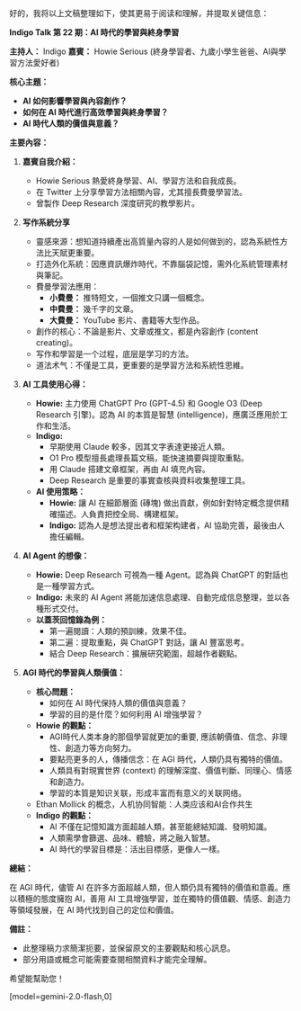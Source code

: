 好的，我将以上文稿整理如下，使其更易于阅读和理解，并提取关键信息：

**Indigo Talk 第 22 期：AI 時代的學習與終身學習**

**主持人：** Indigo
**嘉賓：** Howie Serious (終身學習者、九歲小學生爸爸、AI與學習方法愛好者)

**核心主題：**

*   **AI 如何影響學習與內容創作？**
*   **如何在 AI 時代進行高效學習與終身學習？**
*   **AI 時代人類的價值與意義？**

**主要內容：**

1.  **嘉賓自我介紹：**

    *   Howie Serious 熱愛終身學習、AI、學習方法和自我成長。
    *   在 Twitter 上分享學習方法相關內容，尤其擅長費曼學習法。
    *   曾製作 Deep Research 深度研究的教學影片。
2.  **写作系統分享**

    *   靈感來源：想知道持續產出高質量內容的人是如何做到的，認為系統性方法比天賦更重要。
    *   打造外化系統：因應資訊爆炸時代，不靠腦袋記憶，需外化系統管理素材與筆記。
    *   費曼學習法應用：
        *   **小費曼：** 推特短文，一個推文只講一個概念。
        *   **中費曼：** 幾千字的文章。
        *   **大費曼：** YouTube 影片、書籍等大型作品。
    *   創作的核心：不論是影片、文章或推文，都是內容創作 (content creating)。
    *   写作和學習是一个过程，底层是学习的方法。
    *   道法术气：不僅是工具，更重要的是學習方法和系統性思維。
3.  **AI 工具使用心得：**

    *   **Howie:** 主力使用 ChatGPT Pro (GPT-4.5) 和 Google O3 (Deep Research 引擎)。認為 AI 的本質是智慧 (intelligence)，應廣泛應用於工作和生活。
    *   **Indigo:**
        *   早期使用 Claude 較多，因其文字表達更接近人類。
        *   O1 Pro 模型擅長處理長篇文稿，能快速摘要與提取重點。
        *   用 Claude 搭建文章框架，再由 AI 填充內容。
        *   Deep Research 是重要的事實查核與資料收集整理工具。
    *   **AI 使用策略：**
        *   **Howie:** 讓 AI 在細節層面 (磚塊) 做出貢獻，例如針對特定概念提供精確描述。人負責把控全局、構建框架。
        *   **Indigo:** 認為人是想法提出者和框架构建者，AI 協助完善，最後由人擔任編輯。

4.  **AI Agent 的想像：**

    *   **Howie:** Deep Research 可視為一種 Agent。認為與 ChatGPT 的對話也是一種學習方式。
    *   **Indigo:** 未來的 AI Agent 將能加速信息處理、自動完成信息整理，並以各種形式交付。
    *   **以蓋茨回憶錄為例：**
        *   第一遍閱讀：人類的預訓練，效果不佳。
        *   第二遍：提取重點，與 ChatGPT 對話，讓 AI 豐富思考。
        *   結合 Deep Research：擴展研究範圍，超越作者觀點。

5.  **AGI 時代的學習與人類價值：**

    *   **核心問題：**
        *   如何在 AI 時代保持人類的價值與意義？
        *   學習的目的是什麼？如何利用 AI 增強學習？
    *   **Howie 的觀點：**
        *   AGI時代人类本身的那個學習就更加的重要, 應該朝價值、信念、非理性、創造力等方向努力。
        *   要點亮更多的人，傳播信念：在 AGI 時代，人類仍具有獨特的價值。
        *   人類具有對現實世界 (context) 的理解深度、價值判斷、同理心、情感和創造力。
        *   學習的本質是知识关联，形成丰富而有意义的关联网络。
    *    Ethan Mollick 的概念，人机协同智能：人类应该和AI合作共生
    *   **Indigo 的觀點：**
        *   AI 不僅在記憶知識方面超越人類，甚至能總結知識、發明知識。
        *   人類需學會篩選、品味、體驗，將之融入智慧。
        *   AI 時代的學習目標是：活出目標感，更像人一樣。

**總結：**

在 AGI 時代，儘管 AI 在許多方面超越人類，但人類仍具有獨特的價值和意義。應以積極的態度擁抱 AI，善用 AI 工具增強學習，並在獨特的價值觀、情感、創造力等領域發展，在 AI 時代找到自己的定位和價值。

**備註：**

*   此整理稿力求簡潔扼要，並保留原文的主要觀點和核心訊息。
*   部分用語或概念可能需要查閱相關資料才能完全理解。

希望能幫助您！

[model=gemini-2.0-flash,0]
